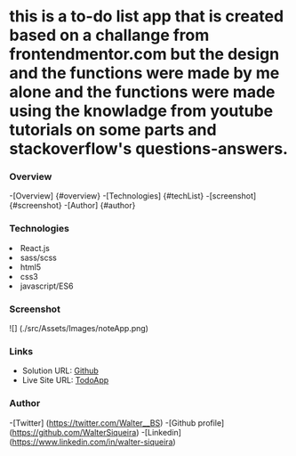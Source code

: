 <h1>this is a to-do list app that is created based on a challange from frontendmentor.com
but the design and the functions were made by me alone and the functions were made using 
the knowladge from youtube tutorials on some parts and stackoverflow's questions-answers.</h1>

### Overview
-[Overview] {#overview}
-[Technologies] {#techList}
-[screenshot] {#screenshot}
-[Author] {#author}


### Technologies
<li>React.js</li>
<li>sass/scss</li>
<li>html5</li>
<li>css3</li>
<li>javascript/ES6</li>

### Screenshot
![] (./src/Assets/Images/noteApp.png)

### Links 
- Solution URL: [Github](https://github.com/WalterSiqueira/To_do_app)
- Live Site URL: [TodoApp](https://todo-walter.vercel.app/)

### Author 
-[Twitter] (https://twitter.com/Walter__BS)
-[Github profile] (https://github.com/WalterSiqueira)
-[Linkedin] (https://www.linkedin.com/in/walter-siqueira)
